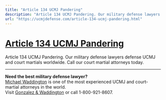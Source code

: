 ```yaml
---
title: "Article 134 UCMJ Pandering"
description: "Article 134 UCMJ Pandering. Our military defense lawyers defense UCMJ and court martials worldwide. Call our court martial attorneys today."
url: "https://ucmjdefense.com/article-134-ucmj-pandering.html"
---
```


# [Article 134 UCMJ Pandering](https://ucmjdefense.com/article-134-ucmj-pandering.html)

Article 134 UCMJ Pandering. Our military defense lawyers defense UCMJ and court martials worldwide. Call our court martial attorneys today.

---

**Need the best military defense lawyer?**  
[Michael Waddington](https://ucmjdefense.com/attorneys/michael-stewart-waddington-partner.html) is one of the most experienced UCMJ and court-martial attorneys in the world.  
Visit [Gonzalez & Waddington](https://ucmjdefense.com) or call 1-800-921-8607.
